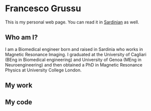 # Francesco Grussu
This is my personal web page. You can read it in [Sardinian](https://github.com/fragrussu/fragrussu.github.io/blob/master/README.srd.md) as well.

## Who am I?
I am a Biomedical engineer born and raised in Sardinia who works in Magnetic Resonance Imaging. I graduated at the University of Cagliari (BEng in Biomedical engineering) and University of Genoa (MEng in Neuroengineering) and then obtained a PhD in Magnetic Resonance Physics at University College London.

## My work

## My code
